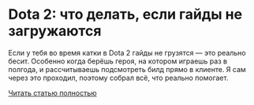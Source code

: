 # Dota 2: что делать, если гайды не загружаются



Если у тебя во время катки в Dota 2 гайды не грузятся — это реально бесит. Особенно когда берёшь героя, на котором играешь раз в полгода, и рассчитываешь подсмотреть билд прямо в клиенте. Я сам через это проходил, поэтому собрал всё, что реально помогает.

[Читать статью полностью](https://xyberbara.com/gaming/kak-ispravit-problemu-s-zagruzkoy-vnutriigrovykh-gaydov-v-dota-2/)
